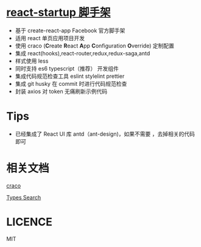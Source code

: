 # [react-startup 脚手架](https://github.com/rt-zhangxuefei/react-startup)

- 基于 create-react-app Facebook 官方脚手架
- 适用 react 单页应用项目开发
- 使用 craco (**C**reate **R**eact **A**pp **C**onfiguration **O**verride) 定制配置
- 集成 react(hooks),react-router,redux,redux-saga,antd
- 样式使用 less
- 同时支持 es6 typescript（推荐） 开发组件
- 集成代码规范检查工具 eslint stylelint prettier
- 集成 git husky 在 commit 时进行代码规范检查
- 封装 axios 对 token 无痛刷新示例代码

# Tips

- 已经集成了 React UI 库 antd（ant-design)，如果不需要 ，去掉相关的代码即可

# 相关文档

[craco](https://github.com/rt-zhangxuefei/react-startup/blob/7994c3c906c7d1639ced278a20965919f987228f/README.md#L14)

[Types Search](https://microsoft.github.io/TypeSearch/)

# LICENCE

MIT
